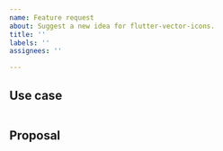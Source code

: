 ```yaml
---
name: Feature request
about: Suggest a new idea for flutter-vector-icons.
title: ''
labels: ''
assignees: ''

---
```


<!-- Thank you for using flutter-vector-icons!

    If you have some new ideas on flutter-vector-icons,
    please submit an issue according to the following steps. We will reply to you immediately
-->


## Use case

<!--
     Please tell us the problem you are running into that led to you wanting
     a new feature.

     Is your feature request related to a problem? Please give a clear and
     concise description of what the problem is.
-->
```
```

## Proposal

<!--
     Briefly but precisely describe what you would like Flutter to be able to do.
     Consider attaching images showing what you are imagining.

-->
```
```